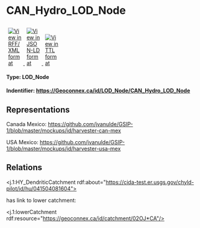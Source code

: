 <h1>CAN_Hydro_LOD_Node</h1>
<div>
  <a href="https://github.com/jvanulde/GSIP-1/blob/master/mockups/id/harvester-can-usa?f=rdf" target="_blank">
    <img class="img-fluid" title="Display page in RDF/XML format" alt="View in RFF/XML format" src="https://cida-test.er.usgs.gov/chyld-pilot/app/img/rdfxmlicon.png" style="max-width: 35px; padding: 10px 5px 0 5px">
  </a>
  <a href="https://github.com/jvanulde/GSIP-1/blob/master/mockups/id/harvester-can-usa?f=json" target="_blank">
    <img class="img-fluid" title="Display page in JSON-LD format" alt="View in JSON-LD format" src="https://cida-test.er.usgs.gov/chyld-pilot/app/img/jsonicon.png" style="max-width: 35px; padding: 10px 5px 0 5px">
  </a>
  <a href="https://github.com/jvanulde/GSIP-1/blob/master/mockups/id/harvester-can-usa?f=ttl" target="_blank">
    <img class="img-fluid" title="Display page in TTL format" alt="View in TTL format" src="https://cida-test.er.usgs.gov/chyld-pilot/app/img/ttlicon.png" style="max-width: 35px; padding: 10px 5px 0 5px">
  </a>
</div>

<h4>Type: LOD_Node</h4>

<h4> Indentifier: <a href="https://Geoconnex.ca/id/LOD_Node/CAN_Hydro_LOD_Node">https://Geoconnex.ca/id/LOD_Node/CAN_Hydro_LOD_Node</a></h4>

<h2>Representations</h2>

Canada Mexico: <a href="https://github.com/jvanulde/GSIP-1/blob/master/mockups/id/harvester-can-mex.md">https://github.com/jvanulde/GSIP-1/blob/master/mockups/id/harvester-can-mex</a>

USA Mexico: <a href="ttps://github.com/jvanulde/GSIP-1/blob/master/mockups/id/harvester-usa-mex.md">https://github.com/jvanulde/GSIP-1/blob/master/mockups/id/harvester-usa-mex</a>

<h2>Relations</h2>

<j.1:HY_DendriticCatchment rdf:about="https://cida-test.er.usgs.gov/chyld-pilot/id/hu/041504081604">

has link to lower catchment:

<j.1:lowerCatchment rdf:resource="https://geoconnex.ca/id/catchment/02OJ*CA"/>
